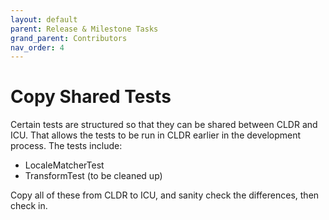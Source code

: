 ```yaml
---
layout: default
parent: Release & Milestone Tasks
grand_parent: Contributors
nav_order: 4
---
```

<!--
© 2021 and later: Unicode, Inc. and others.
License & terms of use: http://www.unicode.org/copyright.html
-->

# Copy Shared Tests

Certain tests are structured so that they can be shared between CLDR and ICU.
That allows the tests to be run in CLDR earlier in the development process. The
tests include:

*   LocaleMatcherTest
*   TransformTest (to be cleaned up)

Copy all of these from CLDR to ICU, and sanity check the differences, then check
in.
